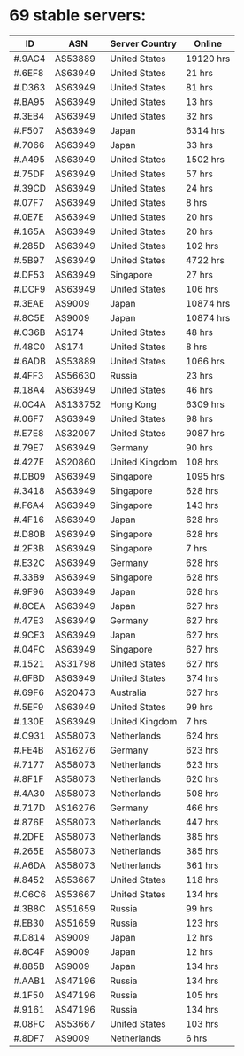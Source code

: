# 69 stable servers:

| ID | ASN | Server Country | Online |
| ------ | ------ | ------ | ------ |
| #.9AC4 | AS53889 | United States | 19120 hrs |
| #.6EF8 | AS63949 | United States | 21 hrs |
| #.D363 | AS63949 | United States | 81 hrs |
| #.BA95 | AS63949 | United States | 13 hrs |
| #.3EB4 | AS63949 | United States | 32 hrs |
| #.F507 | AS63949 | Japan | 6314 hrs |
| #.7066 | AS63949 | Japan | 33 hrs |
| #.A495 | AS63949 | United States | 1502 hrs |
| #.75DF | AS63949 | United States | 57 hrs |
| #.39CD | AS63949 | United States | 24 hrs |
| #.07F7 | AS63949 | United States | 8 hrs |
| #.0E7E | AS63949 | United States | 20 hrs |
| #.165A | AS63949 | United States | 20 hrs |
| #.285D | AS63949 | United States | 102 hrs |
| #.5B97 | AS63949 | United States | 4722 hrs |
| #.DF53 | AS63949 | Singapore | 27 hrs |
| #.DCF9 | AS63949 | United States | 106 hrs |
| #.3EAE | AS9009 | Japan | 10874 hrs |
| #.8C5E | AS9009 | Japan | 10874 hrs |
| #.C36B | AS174 | United States | 48 hrs |
| #.48C0 | AS174 | United States | 8 hrs |
| #.6ADB | AS53889 | United States | 1066 hrs |
| #.4FF3 | AS56630 | Russia | 23 hrs |
| #.18A4 | AS63949 | United States | 46 hrs |
| #.0C4A | AS133752 | Hong Kong | 6309 hrs |
| #.06F7 | AS63949 | United States | 98 hrs |
| #.E7E8 | AS32097 | United States | 9087 hrs |
| #.79E7 | AS63949 | Germany | 90 hrs |
| #.427E | AS20860 | United Kingdom | 108 hrs |
| #.DB09 | AS63949 | Singapore | 1095 hrs |
| #.3418 | AS63949 | Singapore | 628 hrs |
| #.F6A4 | AS63949 | Singapore | 143 hrs |
| #.4F16 | AS63949 | Japan | 628 hrs |
| #.D80B | AS63949 | Singapore | 628 hrs |
| #.2F3B | AS63949 | Singapore | 7 hrs |
| #.E32C | AS63949 | Germany | 628 hrs |
| #.33B9 | AS63949 | Singapore | 628 hrs |
| #.9F96 | AS63949 | Japan | 628 hrs |
| #.8CEA | AS63949 | Japan | 627 hrs |
| #.47E3 | AS63949 | Germany | 627 hrs |
| #.9CE3 | AS63949 | Japan | 627 hrs |
| #.04FC | AS63949 | Singapore | 627 hrs |
| #.1521 | AS31798 | United States | 627 hrs |
| #.6FBD | AS63949 | United States | 374 hrs |
| #.69F6 | AS20473 | Australia | 627 hrs |
| #.5EF9 | AS63949 | United States | 99 hrs |
| #.130E | AS63949 | United Kingdom | 7 hrs |
| #.C931 | AS58073 | Netherlands | 624 hrs |
| #.FE4B | AS16276 | Germany | 623 hrs |
| #.7177 | AS58073 | Netherlands | 623 hrs |
| #.8F1F | AS58073 | Netherlands | 620 hrs |
| #.4A30 | AS58073 | Netherlands | 508 hrs |
| #.717D | AS16276 | Germany | 466 hrs |
| #.876E | AS58073 | Netherlands | 447 hrs |
| #.2DFE | AS58073 | Netherlands | 385 hrs |
| #.265E | AS58073 | Netherlands | 385 hrs |
| #.A6DA | AS58073 | Netherlands | 361 hrs |
| #.8452 | AS53667 | United States | 118 hrs |
| #.C6C6 | AS53667 | United States | 134 hrs |
| #.3B8C | AS51659 | Russia | 99 hrs |
| #.EB30 | AS51659 | Russia | 123 hrs |
| #.D814 | AS9009 | Japan | 12 hrs |
| #.8C4F | AS9009 | Japan | 12 hrs |
| #.885B | AS9009 | Japan | 134 hrs |
| #.AAB1 | AS47196 | Russia | 134 hrs |
| #.1F50 | AS47196 | Russia | 105 hrs |
| #.9161 | AS47196 | Russia | 134 hrs |
| #.08FC | AS53667 | United States | 103 hrs |
| #.8DF7 | AS9009 | Netherlands | 6 hrs |

